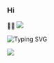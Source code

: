 ### Hi 

🧗‍♂️
![](https://v2.jinrishici.com/one.svg?font-size=20&spacing=2&color=green)

![Typing SVG](https://readme-typing-svg.demolab.com?font=Fira+Code&pause=1000&width=435&lines=%E5%8B%87%E6%95%A2%E6%8E%A2%E7%B4%A2%E7%9A%84%E4%BA%BA%EF%BC%8C%E6%AC%A2%E8%BF%8E%E6%9D%A5%E5%88%B0%E8%BF%99%E9%87%8C)

![](https://github-profile-summary-cards.vercel.app/api/cards/stats?username=JCSIVO&theme=github_dark) 



<!--
**StoneRen/StoneRen** is a ✨ _special_ ✨ repository because its `README.md` (this file) appears on your GitHub profile.

Here are some ideas to get you started:

- 🔭 I’m currently working on ...
- 🌱 I’m currently learning ...
- 👯 I’m looking to collaborate on ...
- 🤔 I’m looking for help with ...
- 💬 Ask me about ...
- 📫 How to reach me: ...
- 😄 Pronouns: ...
- ⚡ Fun fact: ...
-->
